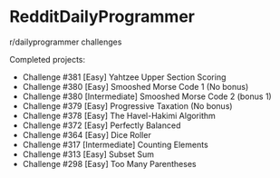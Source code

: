 # RedditDailyProgrammer

r/dailyprogrammer challenges

Completed projects:

- Challenge #381 [Easy] Yahtzee Upper Section Scoring
- Challenge #380 [Easy] Smooshed Morse Code 1 (No bonus)
- Challenge #380 [Intermediate] Smooshed Morse Code 2 (bonus 1)
- Challenge #379 [Easy] Progressive Taxation (No bonus)
- Challenge #378 [Easy] The Havel-Hakimi Algorithm
- Challenge #372 [Easy] Perfectly Balanced
- Challenge #364 [Easy] Dice Roller
- Challenge #317 [Intermediate] Counting Elements
- Challenge #313 [Easy] Subset Sum
- Challenge #298 [Easy] Too Many Parentheses
